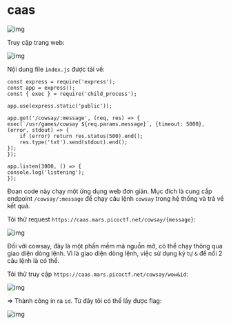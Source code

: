 # caas

![img](323)

Truy cập trang web:

![img](324)

Nội dung file `index.js` được tải về:

    const express = require('express');
    const app = express();
    const { exec } = require('child_process');

    app.use(express.static('public'));

    app.get('/cowsay/:message', (req, res) => {
    exec(`/usr/games/cowsay ${req.params.message}`, {timeout: 5000}, (error, stdout) => {
        if (error) return res.status(500).end();
        res.type('txt').send(stdout).end();
    });
    });

    app.listen(3000, () => {
    console.log('listening');
    });

Đoạn code này chạy một ứng dụng web đơn giản. Mục đích là cung cấp endpoint `/cowsay/:message` để chạy câu lệnh `cowsay` trong hệ thống và trả về kết quả.

Tôi thử request `https://caas.mars.picoctf.net/cowsay/{message}`:

![img](325)

Đối với cowsay, đây là một phần mềm mã nguồn mở, có thể chạy thông qua giao diện dòng lệnh. Vì là giao diện dòng lệnh, việc sử dụng ký tự `&` để nối 2 câu lệnh là có thể.

Tôi thử truy cập `https://caas.mars.picoctf.net/cowsay/wow&id`:

![img](326)

=> Thành công in ra `id`. Từ đây tôi có thể lấy được flag:

![img](327)


